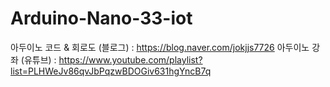 # Arduino-Nano-33-iot

아두이노 코드 & 회로도 (블로그) : https://blog.naver.com/jokjjs7726
아두이노 강좌 (유튜브) : https://www.youtube.com/playlist?list=PLHWeJv86qvJbPqzwBDOGiv631hgYncB7q
